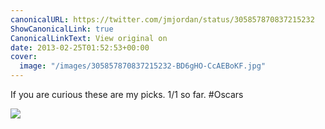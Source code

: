 ```yaml
---
canonicalURL: https://twitter.com/jmjordan/status/305857870837215232
ShowCanonicalLink: true
CanonicalLinkText: View original on
date: 2013-02-25T01:52:53+00:00
cover:
  image: "/images/305857870837215232-BD6gHO-CcAEBoKF.jpg"
---
```

If you are curious these are my picks. 1/1 so far. #Oscars 

![](/images/305857870837215232-BD6gHO-CcAEBoKF.jpg)